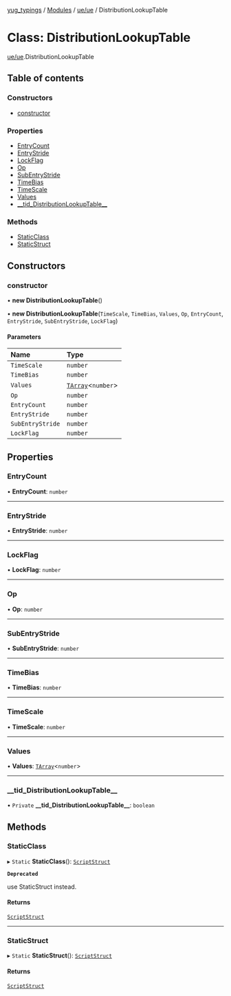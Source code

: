 [yug_typings](../README.md) / [Modules](../modules.md) / [ue/ue](../modules/ue_ue.md) / DistributionLookupTable

# Class: DistributionLookupTable

[ue/ue](../modules/ue_ue.md).DistributionLookupTable

## Table of contents

### Constructors

- [constructor](ue_ue.DistributionLookupTable.md#constructor)

### Properties

- [EntryCount](ue_ue.DistributionLookupTable.md#entrycount)
- [EntryStride](ue_ue.DistributionLookupTable.md#entrystride)
- [LockFlag](ue_ue.DistributionLookupTable.md#lockflag)
- [Op](ue_ue.DistributionLookupTable.md#op)
- [SubEntryStride](ue_ue.DistributionLookupTable.md#subentrystride)
- [TimeBias](ue_ue.DistributionLookupTable.md#timebias)
- [TimeScale](ue_ue.DistributionLookupTable.md#timescale)
- [Values](ue_ue.DistributionLookupTable.md#values)
- [\_\_tid\_DistributionLookupTable\_\_](ue_ue.DistributionLookupTable.md#__tid_distributionlookuptable__)

### Methods

- [StaticClass](ue_ue.DistributionLookupTable.md#staticclass)
- [StaticStruct](ue_ue.DistributionLookupTable.md#staticstruct)

## Constructors

### constructor

• **new DistributionLookupTable**()

• **new DistributionLookupTable**(`TimeScale`, `TimeBias`, `Values`, `Op`, `EntryCount`, `EntryStride`, `SubEntryStride`, `LockFlag`)

#### Parameters

| Name | Type |
| :------ | :------ |
| `TimeScale` | `number` |
| `TimeBias` | `number` |
| `Values` | [`TArray`](../interfaces/ue_puerts.TArray.md)<`number`\> |
| `Op` | `number` |
| `EntryCount` | `number` |
| `EntryStride` | `number` |
| `SubEntryStride` | `number` |
| `LockFlag` | `number` |

## Properties

### EntryCount

• **EntryCount**: `number`

___

### EntryStride

• **EntryStride**: `number`

___

### LockFlag

• **LockFlag**: `number`

___

### Op

• **Op**: `number`

___

### SubEntryStride

• **SubEntryStride**: `number`

___

### TimeBias

• **TimeBias**: `number`

___

### TimeScale

• **TimeScale**: `number`

___

### Values

• **Values**: [`TArray`](../interfaces/ue_puerts.TArray.md)<`number`\>

___

### \_\_tid\_DistributionLookupTable\_\_

• `Private` **\_\_tid\_DistributionLookupTable\_\_**: `boolean`

## Methods

### StaticClass

▸ `Static` **StaticClass**(): [`ScriptStruct`](ue_ue.ScriptStruct.md)

**`Deprecated`**

use StaticStruct instead.

#### Returns

[`ScriptStruct`](ue_ue.ScriptStruct.md)

___

### StaticStruct

▸ `Static` **StaticStruct**(): [`ScriptStruct`](ue_ue.ScriptStruct.md)

#### Returns

[`ScriptStruct`](ue_ue.ScriptStruct.md)
